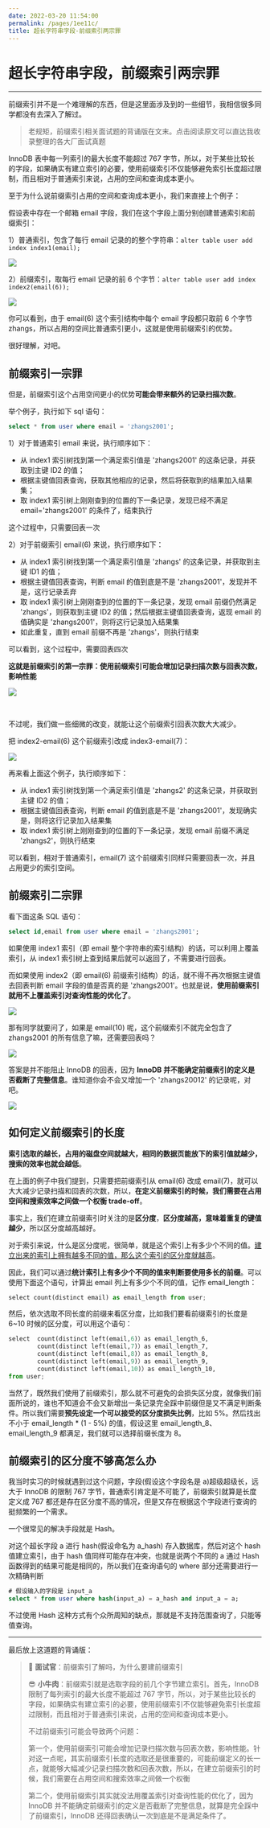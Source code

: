 ```yaml
---
date: 2022-03-20 11:54:00
permalink: /pages/1ee11c/
title: 超长字符串字段-前缀索引两宗罪
---
```

# 超长字符串字段，前缀索引两宗罪

---

前缀索引并不是一个难理解的东西，但是这里面涉及到的一些细节，我相信很多同学都没有去深入了解过。

> 老规矩，前缀索引相关面试题的背诵版在文末。点击阅读原文可以直达我收录整理的各大厂面试真题

InnoDB 表中每一列索引的最大长度不能超过 767 字节，所以，对于某些比较长的字段，如果确实有建立索引的必要，使用前缀索引不仅能够避免索引长度超过限制，而且相对于普通索引来说，占用的空间和查询成本更小。

至于为什么说前缀索引占用的空间和查询成本更小，我们来直接上个例子：

假设表中存在一个邮箱 email 字段，我们在这个字段上面分别创建普通索引和前缀索引：

1）普通索引，包含了每行 email 记录的的整个字符串：`alter table user add index index1(email);`

![](https://gitee.com/veal98/images/raw/master/img/20211215101632.png)

2）前缀索引，取每行 email 记录的前 6 个字节：`alter table user add index index2(email(6));`

![](https://gitee.com/veal98/images/raw/master/img/20211215101645.png)

你可以看到，由于 email(6) 这个索引结构中每个 email 字段都只取前 6 个字节 zhangs，所以占用的空间比普通索引更小，这就是使用前缀索引的优势。

很好理解，对吧。

## 前缀索引一宗罪

但是，前缀索引这个占用空间更小的优势**可能会带来额外的记录扫描次数**。

举个例子，执行如下 sql 语句：

```sql
select * from user where email = 'zhangs2001'; 
```

1）对于普通索引 email 来说，执行顺序如下：

- 从 index1 索引树找到第一个满足索引值是 'zhangs2001' 的这条记录，并获取到主键 ID2 的值；
- 根据主键值回表查询，获取其他相应的记录，然后将获取到的结果加入结果集；
- 取 index1 索引树上刚刚查到的位置的下一条记录，发现已经不满足 email='zhangs2001' 的条件了，结束执行

这个过程中，只需要回表一次

2）对于前缀索引 email(6) 来说，执行顺序如下：

- 从 index1 索引树找到第一个满足索引值是 'zhangs' 的这条记录，并获取到主键 ID1 的值；
- 根据主键值回表查询，判断 email 的值到底是不是 'zhangs2001'，发现并不是，这行记录丢弃
- 取 index1 索引树上刚刚查到的位置的下一条记录，发现 email 前缀仍然满足 'zhangs'，则获取到主键 ID2 的值；然后根据主键值回表查询，返现 email 的值确实是 'zhangs2001'，则将这行记录加入结果集
- 如此重复，直到 email 前缀不再是 'zhangs'，则执行结束

可以看到，这个过程中，需要回表四次

**这就是前缀索引的第一宗罪：使用前缀索引可能会增加记录扫描次数与回表次数，影响性能**

![](https://gitee.com/veal98/images/raw/master/img/20211215114306.png)

<br>

不过呢，我们做一些细微的改变，就能让这个前缀索引回表次数大大减少。

把 index2-email(6) 这个前缀索引改成 index3-email(7)：

![](https://gitee.com/veal98/images/raw/master/img/20211215102003.png)

再来看上面这个例子，执行顺序如下：

- 从 index1 索引树找到第一个满足索引值是 'zhangs2' 的这条记录，并获取到主键 ID2 的值；
- 根据主键值回表查询，判断 email 的值到底是不是 'zhangs2001'，发现确实是，则将这行记录加入结果集
- 取 index1 索引树上刚刚查到的位置的下一条记录，发现 email 前缀不满足 'zhangs2'，则执行结束

可以看到，相对于普通索引，email(7) 这个前缀索引同样只需要回表一次，并且占用更少的索引空间。

## 前缀索引二宗罪

看下面这条 SQL 语句：

```sql
select id,email from user where email = 'zhangs2001'; 
```

如果使用 index1 索引（即 email 整个字符串的索引结构）的话，可以利用上覆盖索引，从 index1 索引树上查到结果后就可以返回了，不需要进行回表。

而如果使用 index2（即 email(6) 前缀索引结构）的话，就不得不再次根据主键值去回表判断 email 字段的值是否真的是 'zhangs2001'。也就是说，**使用前缀索引就用不上覆盖索引对查询性能的优化了**。

![](https://gitee.com/veal98/images/raw/master/img/20211215114306.png)

那有同学就要问了，如果是 email(10) 呢，这个前缀索引不就完全包含了 zhangs2001 的所有信息了嘛，还需要回表吗？

![](https://gitee.com/veal98/images/raw/master/img/20211215103709.png)

答案是并不能阻止 InnoDB 的回表，因为 **InnoDB 并不能确定前缀索引的定义是否截断了完整信息**。谁知道你会不会又增加一个 'zhangs20012' 的记录呢，对吧。

![](https://gitee.com/veal98/images/raw/master/img/20211215103832.png)

## 如何定义前缀索引的长度

**索引选取的越长，占用的磁盘空间就越大，相同的数据页能放下的索引值就越少，搜索的效率也就会越低**。

在上面的例子中我们提到，只需要把前缀索引从 email(6) 改成 email(7)，就可以大大减少记录扫描和回表的次数，所以，**在定义前缀索引的时候，我们需要在占用空间和搜索效率之间做一个权衡 trade-off**。

事实上，我们在建立前缀索引时关注的是**区分度**，**区分度越高，意味着重复的键值越少**，所以区分度越高越好。

对于索引来说，什么是区分度呢，很简单，就是这个索引上有多少个不同的值。<u>建立出来的索引上拥有越多不同的值，那么这个索引的区分度就越高</u>。

因此，我们可以通过**统计索引上有多少个不同的值来判断要使用多长的前缀**。可以使用下面这个语句，计算出 email 列上有多少个不同的值，记作 email_length：

```python
select count(distinct email) as email_length from user;
```

然后，依次选取不同长度的前缀来看区分度，比如我们要看前缀索引的长度是 6~10 时候的区分度，可以用这个语句：

```python
select  count(distinct left(email,6)）as email_length_6,
  		count(distinct left(email,7)）as email_length_7,
  		count(distinct left(email,8)）as email_length_8,
  		count(distinct left(email,9)）as email_length_9,
  		count(distinct left(email,10)）as email_length_10,
from user;
```

当然了，既然我们使用了前缀索引，那么就不可避免的会损失区分度，就像我们前面所说的，谁也不知道会不会又新增出一条记录完全踩中前缀但是又不满足判断条件。所以我们需要**预先设定一个可以接受的区分度损失比例**，比如 5%。然后找出不小于 email_length * (1 - 5%) 的值，假设这里 email_length_8、email_length_9 都满足，我们就可以选择前缀长度为 8。

## 前缀索引的区分度不够高怎么办

我当时实习的时候就遇到过这个问题，字段(假设这个字段名是 a)超级超级长，远大于 InnoDB 的限制 767 字节，普通索引肯定是不可能了，前缀索引就算是长度定义成 767 都还是存在区分度不高的情况，但是又存在根据这个字段进行查询的挺频繁的一个需求。

一个很常见的解决手段就是 Hash。

对这个超长字段 a 进行 hash(假设命名为 a_hash) 存入数据库，然后对这个 hash 值建立索引，由于 hash 值同样可能存在冲突，也就是说两个不同的 a 通过 Hash 函数得到的结果可能是相同的，所以我们在查询语句的 where 部分还需要进行一次精确判断

```sql
# 假设输入的字段是 input_a
select * from user where hash(input_a) = a_hash and input_a = a;
```

不过使用 Hash 这种方式有个众所周知的缺点，那就是不支持范围查询了，只能等值查询。

---

最后放上这道题的背诵版：

> 🥸 **面试官**：前缀索引了解吗，为什么要建前缀索引
>
> 😎 **小牛肉**：前缀索引就是选取字段的前几个字节建立索引。首先，InnoDB 限制了每列索引的最大长度不能超过 767 字节，所以，对于某些比较长的字段，如果确实有建立索引的必要，使用前缀索引不仅能够避免索引长度超过限制，而且相对于普通索引来说，占用的空间和查询成本更小。
>
> 不过前缀索引可能会导致两个问题：
>
> 第一个，使用前缀索引可能会增加记录扫描次数与回表次数，影响性能。针对这一点呢，其实前缀索引长度的选取还是很重要的，可能前缀定义的长一点，就能够大幅减少记录扫描次数和回表次数，所以，在建立前缀索引的时候，我们需要在占用空间和搜索效率之间做一个权衡
>
> 第二个，使用前缀索引其实就没法用覆盖索引对查询性能的优化了，因为 InnoDB 并不能确定前缀索引的定义是否截断了完整信息，就算是完全踩中了前缀索引，InnoDB 还得回表确认一次到底是不是满足条件了。
